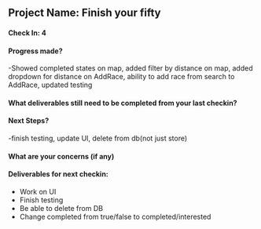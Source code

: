 ## Project Name: Finish your fifty 

#### Check In: 4

#### Progress made?
-Showed completed states on map, added filter by distance on map, added dropdown for distance on AddRace, ability to add race from search to AddRace, updated testing

#### What deliverables still need to be completed from your last checkin?

#### Next Steps?
-finish testing, update UI, delete from db(not just store)

#### What are your concerns (if any)

#### Deliverables for next checkin:

* Work on UI
* Finish testing
* Be able to delete from DB
* Change completed from true/false to completed/interested

